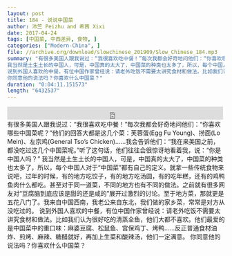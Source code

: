 ```yaml
---
layout: post
title: 184 - 说说中国菜
author: 沛竺 Peizhu and 希茜 Xixi
date: 2017-04-24
tags: [中国菜, 中西差异, 食物, ]
categories: ["Modern-China", ]
file: //archive.org/download/slowchinese_201909/Slow_Chinese_184.mp3
summary: "有很多美国人跟我说过：“我很喜欢吃中餐！”每次我都会好奇地问他们：“你喜欢哪些中国菜呢？”他们的回答大都是这几个菜：芙蓉蛋(Egg Fu Young)、捞面(Lo Mein)、左宗鸡(General Tso’s Chicken)……我会告诉他们：“我在来美国之前，都没吃过这几个中国菜呢。”听了这句话，他们往往会很惊讶地看着我，说：“你是中国人吗？”  
我当然是土生土长的中国人，可是，中国真的太大了，中国菜的种类也太多了，所以，每个中国人对于“中国菜”都有自己的定义。就拿一些传统食物来说吧，过年的时候，有的地方吃饺子，有的地方吃汤圆，有的吃年糕，还有的鸡鸭鱼肉什么都吃。甚至对于同一道菜，不同的地方也有不同的做法。之前就有很多网友对“豆腐脑到底应该是甜的还是咸的”展开过激烈的讨论。至于地方菜，那就更是五花八门了。我来自中国西南，我老公来自东北，我们做的家乡菜，常常是对方从没吃过的。  
说到外国人喜欢的中餐，有位中国作家曾经说：请老外吃饭不需要太讲究食材和做法。比如我们认为很好吃的清蒸全鱼，他们大都不喜欢。他们最爱的是中国菜中的重口味：麻婆豆腐、松鼠鱼、宫保鸡丁、烤鸭……反正普通食材油炸、煎烤、麻辣、糖醋就好，再加上生菜和酸辣汤，他们一定满意。  
你同意他的说法吗？你喜欢什么中国菜？"
duration: "0:04:11.151573"
length: "6432537"
---
```


<iframe src="https://archive.org/embed/slowchinese_201909/Slow_Chinese_184.mp3" width="500" height="30" frameborder="0" webkitallowfullscreen="true" mozallowfullscreen="true" allowfullscreen></iframe>
有很多美国人跟我说过：“我很喜欢吃中餐！”每次我都会好奇地问他们：“你喜欢哪些中国菜呢？”他们的回答大都是这几个菜：芙蓉蛋(Egg Fu Young)、捞面(Lo Mein)、左宗鸡(General Tso’s Chicken)……我会告诉他们：“我在来美国之前，都没吃过这几个中国菜呢。”听了这句话，他们往往会很惊讶地看着我，说：“你是中国人吗？”  
我当然是土生土长的中国人，可是，中国真的太大了，中国菜的种类也太多了，所以，每个中国人对于“中国菜”都有自己的定义。就拿一些传统食物来说吧，过年的时候，有的地方吃饺子，有的地方吃汤圆，有的吃年糕，还有的鸡鸭鱼肉什么都吃。甚至对于同一道菜，不同的地方也有不同的做法。之前就有很多网友对“豆腐脑到底应该是甜的还是咸的”展开过激烈的讨论。至于地方菜，那就更是五花八门了。我来自中国西南，我老公来自东北，我们做的家乡菜，常常是对方从没吃过的。  
说到外国人喜欢的中餐，有位中国作家曾经说：请老外吃饭不需要太讲究食材和做法。比如我们认为很好吃的清蒸全鱼，他们大都不喜欢。他们最爱的是中国菜中的重口味：麻婆豆腐、松鼠鱼、宫保鸡丁、烤鸭……反正普通食材油炸、煎烤、麻辣、糖醋就好，再加上生菜和酸辣汤，他们一定满意。  
你同意他的说法吗？你喜欢什么中国菜？